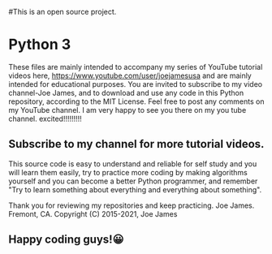 #This is an open source project.
# Python 3
These files are mainly intended to accompany my series of YouTube tutorial videos here, 
https://www.youtube.com/user/joejamesusa
and are mainly intended for educational purposes.
You are invited to subscribe to my video channel-Joe James, and to download and use any code in 
this Python repository, according to the MIT License. 
Feel free to post any comments on my YouTube channel.
I am very happy to see you there on my you tube channel. excited!!!!!!!!!
## Subscribe to my channel for more tutorial videos. 

This source code is easy to understand and reliable for self study and you will learn them easily, try to practice more coding by making algorithms yourself and you can become a better Python programmer, and remember "Try to learn something about everything and everything about something".

Thank you for reviewing my repositories and keep practicing.
Joe James.
Fremont, CA.
Copyright (C) 2015-2021, Joe James

## Happy coding guys!😀
